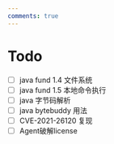 ```yaml
---
comments: true
---
```

# Todo
- [ ] java fund 1.4 文件系统
- [ ] java fund 1.5 本地命令执行
- [ ] java 字节码解析
- [ ] java bytebuddy 用法
- [ ] CVE-2021-26120 复现
- [ ] Agent破解license